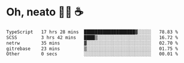 # Oh, neato 🧑‍💻 ☕

<!--START_SECTION:waka-->

```txt
TypeScript   17 hrs 28 mins  ███████████████████▓░░░░░   78.83 %
SCSS         3 hrs 42 mins   ████▒░░░░░░░░░░░░░░░░░░░░   16.72 %
netrw        35 mins         ▓░░░░░░░░░░░░░░░░░░░░░░░░   02.70 %
gitrebase    23 mins         ▒░░░░░░░░░░░░░░░░░░░░░░░░   01.75 %
Other        0 secs          ░░░░░░░░░░░░░░░░░░░░░░░░░   00.01 %
```

<!--END_SECTION:waka-->

